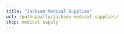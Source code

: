 ```yaml
---
title: "Jackson Medical Supplies"
url: /puthuppally/jackson-medical-supplies/
shop: medical supply
---
```

